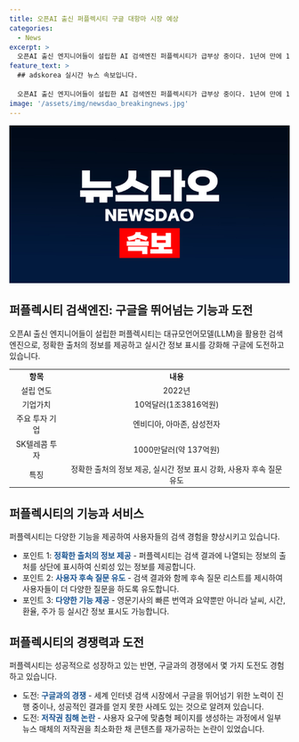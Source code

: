 ```yaml
---
title: 오픈AI 출신 퍼플렉시티 구글 대항마 시장 예상
categories:
  - News
excerpt: >
  오픈AI 출신 엔지니어들이 설립한 AI 검색엔진 퍼플렉시티가 급부상 중이다. 1년여 만에 10억달러 기업가치를 달성하며 국내 시장에도 진출할 예정이다. 사용자에게 정확한 출처의 정보를 제공하고 후속 질문 리스트를 제시하여 더 많은 질문을 유도하는 등 구글에 도전하고 있다. 그러나 성공적이지 못한 시도를 한 스타트업도 있으며, 저작권 침해 논란도 있다. 그럼에도 불구하고 퍼플렉시티의 앞날이 주목받고 있다.
feature_text: >
  ## adskorea 실시간 뉴스 속보입니다.

  오픈AI 출신 엔지니어들이 설립한 AI 검색엔진 퍼플렉시티가 급부상 중이다. 1년여 만에 10억달러 기업가치를 달성하며 국내 시장에도 진출할 예정이다. 사용자에게 정확한 출처의 정보를 제공하고 후속 질문 리스트를 제시하여 더 많은 질문을 유도하는 등 구글에 도전하고 있다. 그러나 성공적이지 못한 시도를 한 스타트업도 있으며, 저작권 침해 논란도 있다. 그럼에도 불구하고 퍼플렉시티의 앞날이 주목받고 있다.
image: '/assets/img/newsdao_breakingnews.jpg'
---
```


<p><img src="/assets/img/newsdao_breakingnews.jpg" alt="adskorea 속보" /></p>

<h2 data-ke-size="size26">퍼플렉시티 검색엔진: 구글을 뛰어넘는 기능과 도전</h2>

<p data-ke-size="size16">오픈AI 출신 엔지니어들이 설립한 퍼플렉시티는 대규모언어모델(LLM)을 활용한 검색 엔진으로, 정확한 출처의 정보를 제공하고 실시간 정보 표시를 강화해 구글에 도전하고 있습니다.</p>

<table>
  <tbody>
    <tr>
      <td style="text-align: center; height: 17px;"><b>항목</b></td>
      <td style="text-align: center; height: 17px;"><b>내용</b></td>
    </tr>
    <tr>
      <td style="text-align: center;">설립 연도</td>
      <td style="text-align: center;">2022년</td>
    </tr>
    <tr>
      <td style="text-align: center;">기업가치</td>
      <td style="text-align: center;">10억달러(1조3816억원)</td>
    </tr>
    <tr>
      <td style="text-align: center;">주요 투자 기업</td>
      <td style="text-align: center;">엔비디아, 아마존, 삼성전자</td>
    </tr>
    <tr>
      <td style="text-align: center;">SK텔레콤 투자</td>
      <td style="text-align: center;">1000만달러(약 137억원)</td>
    </tr>
    <tr>
      <td style="text-align: center;">특징</td>
      <td style="text-align: center;">정확한 출처의 정보 제공, 실시간 정보 표시 강화, 사용자 후속 질문 유도</td>
    </tr>
  </tbody>
</table>

<h2 data-ke-size="size26">퍼플렉시티의 기능과 서비스</h2>

<p data-ke-size="size16">퍼플렉시티는 다양한 기능을 제공하여 사용자들의 검색 경험을 향상시키고 있습니다.</p>

<ul>
  <li>포인트 1: <b><span style="color: #1a5490;">정확한 출처의 정보 제공</span></b> - 퍼플렉시티는 검색 결과에 나열되는 정보의 출처를 상단에 표시하여 신뢰성 있는 정보를 제공합니다.</li>
  <li>포인트 2: <b><span style="color: #1a5490;">사용자 후속 질문 유도</span></b> - 검색 결과와 함께 후속 질문 리스트를 제시하여 사용자들이 더 다양한 질문을 하도록 유도합니다.</li>
  <li>포인트 3: <b><span style="color: #1a5490;">다양한 기능 제공</span></b> - 영문기사의 빠른 번역과 요약뿐만 아니라 날씨, 시간, 환율, 주가 등 실시간 정보 표시도 가능합니다.</li>
</ul>

<h2 data-ke-size="size26">퍼플렉시티의 경쟁력과 도전</h2>

<p data-ke-size="size16">퍼플렉시티는 성공적으로 성장하고 있는 반면, 구글과의 경쟁에서 몇 가지 도전도 경험하고 있습니다.</p>

<ul>
  <li>도전: <b><span style="color: #1a5490;">구글과의 경쟁</span></b> - 세계 인터넷 검색 시장에서 구글을 뛰어넘기 위한 노력이 진행 중이나, 성공적인 결과를 얻지 못한 사례도 있는 것으로 알려져 있습니다.</li>
  <li>도전: <b><span style="color: #1a5490;">저작권 침해 논란</span></b> - 사용자 요구에 맞춤형 페이지를 생성하는 과정에서 일부 뉴스 매체의 저작권을 최소화한 채 콘텐츠를 재가공하는 논란이 있었습니다.</li>
</ul>

<p data-ke-size="size16">&nbsp;</p>


